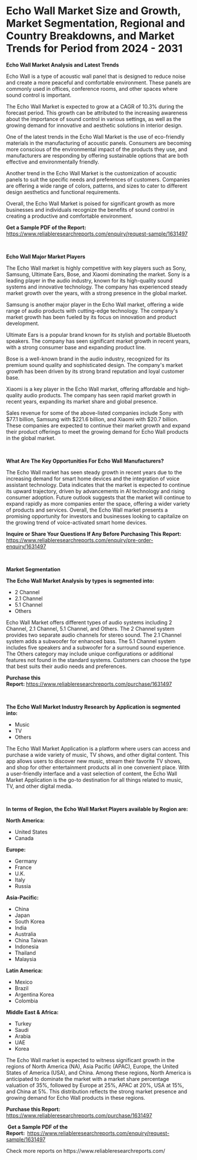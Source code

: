 <p><h1>Echo Wall Market Size and Growth, Market Segmentation, Regional and Country Breakdowns, and Market Trends for Period from 2024 -  2031</h1></p><p><strong>Echo Wall Market Analysis and Latest Trends</strong></p>
<p><p>Echo Wall is a type of acoustic wall panel that is designed to reduce noise and create a more peaceful and comfortable environment. These panels are commonly used in offices, conference rooms, and other spaces where sound control is important.</p><p>The Echo Wall Market is expected to grow at a CAGR of 10.3% during the forecast period. This growth can be attributed to the increasing awareness about the importance of sound control in various settings, as well as the growing demand for innovative and aesthetic solutions in interior design.</p><p>One of the latest trends in the Echo Wall Market is the use of eco-friendly materials in the manufacturing of acoustic panels. Consumers are becoming more conscious of the environmental impact of the products they use, and manufacturers are responding by offering sustainable options that are both effective and environmentally friendly.</p><p>Another trend in the Echo Wall Market is the customization of acoustic panels to suit the specific needs and preferences of customers. Companies are offering a wide range of colors, patterns, and sizes to cater to different design aesthetics and functional requirements.</p><p>Overall, the Echo Wall Market is poised for significant growth as more businesses and individuals recognize the benefits of sound control in creating a productive and comfortable environment.</p></p>
<p><strong>Get a Sample PDF of the Report:&nbsp;</strong> <a href="https://www.reliableresearchreports.com/enquiry/request-sample/1631497">https://www.reliableresearchreports.com/enquiry/request-sample/1631497</a></p>
<p>&nbsp;</p>
<p><strong>Echo Wall Major Market Players</strong></p>
<p><p>The Echo Wall market is highly competitive with key players such as Sony, Samsung, Ultimate Ears, Bose, and Xiaomi dominating the market. Sony is a leading player in the audio industry, known for its high-quality sound systems and innovative technology. The company has experienced steady market growth over the years, with a strong presence in the global market.</p><p>Samsung is another major player in the Echo Wall market, offering a wide range of audio products with cutting-edge technology. The company's market growth has been fueled by its focus on innovation and product development.</p><p>Ultimate Ears is a popular brand known for its stylish and portable Bluetooth speakers. The company has seen significant market growth in recent years, with a strong consumer base and expanding product line.</p><p>Bose is a well-known brand in the audio industry, recognized for its premium sound quality and sophisticated design. The company's market growth has been driven by its strong brand reputation and loyal customer base.</p><p>Xiaomi is a key player in the Echo Wall market, offering affordable and high-quality audio products. The company has seen rapid market growth in recent years, expanding its market share and global presence.</p><p>Sales revenue for some of the above-listed companies include Sony with $77.1 billion, Samsung with $221.6 billion, and Xiaomi with $20.7 billion. These companies are expected to continue their market growth and expand their product offerings to meet the growing demand for Echo Wall products in the global market.</p></p>
<p>&nbsp;</p>
<p><strong>What Are The Key Opportunities For Echo Wall Manufacturers?</strong></p>
<p><p>The Echo Wall market has seen steady growth in recent years due to the increasing demand for smart home devices and the integration of voice assistant technology. Data indicates that the market is expected to continue its upward trajectory, driven by advancements in AI technology and rising consumer adoption. Future outlook suggests that the market will continue to expand rapidly as more companies enter the space, offering a wider variety of products and services. Overall, the Echo Wall market presents a promising opportunity for investors and businesses looking to capitalize on the growing trend of voice-activated smart home devices.</p></p>
<p><strong>Inquire or Share Your Questions If Any Before Purchasing This Report:</strong> <a href="https://www.reliableresearchreports.com/enquiry/pre-order-enquiry/1631497">https://www.reliableresearchreports.com/enquiry/pre-order-enquiry/1631497</a></p>
<p>&nbsp;</p>
<p><strong>Market Segmentation</strong></p>
<p><strong>The Echo Wall Market Analysis by types is segmented into:</strong></p>
<p><ul><li>2 Channel</li><li>2.1 Channel</li><li>5.1 Channel</li><li>Others</li></ul></p>
<p><p>Echo Wall Market offers different types of audio systems including 2 Channel, 2.1 Channel, 5.1 Channel, and Others. The 2 Channel system provides two separate audio channels for stereo sound. The 2.1 Channel system adds a subwoofer for enhanced bass. The 5.1 Channel system includes five speakers and a subwoofer for a surround sound experience. The Others category may include unique configurations or additional features not found in the standard systems. Customers can choose the type that best suits their audio needs and preferences.</p></p>
<p><strong>Purchase this Report:&nbsp;</strong><a href="https://www.reliableresearchreports.com/purchase/1631497">https://www.reliableresearchreports.com/purchase/1631497</a></p>
<p>&nbsp;</p>
<p><strong>The Echo Wall Market Industry Research by Application is segmented into:</strong></p>
<p><ul><li>Music</li><li>TV</li><li>Others</li></ul></p>
<p><p>The Echo Wall Market Application is a platform where users can access and purchase a wide variety of music, TV shows, and other digital content. This app allows users to discover new music, stream their favorite TV shows, and shop for other entertainment products all in one convenient place. With a user-friendly interface and a vast selection of content, the Echo Wall Market Application is the go-to destination for all things related to music, TV, and other digital media.</p></p>
<p>&nbsp;</p>
<p><strong>In terms of Region, the Echo Wall Market Players available by Region are:</strong></p>
<p>
    <p> <strong> North America: </strong>
        <ul>
            <li>United States</li>
            <li>Canada</li>
        </ul>
        </p> 
    <p> <strong> Europe: </strong>
        <ul>
            <li>Germany</li>
            <li>France</li>
            <li>U.K.</li>
            <li>Italy</li>
            <li>Russia</li>
        </ul>
        </p> 
    <p> <strong> Asia-Pacific: </strong>
        <ul>
            <li>China</li>
            <li>Japan</li>
            <li>South Korea</li>
            <li>India</li>
            <li>Australia</li>
            <li>China Taiwan</li>
            <li>Indonesia</li>
            <li>Thailand</li>
            <li>Malaysia</li>
        </ul>
        </p> 
    <p> <strong> Latin America: </strong>
        <ul>
            <li>Mexico</li>
            <li>Brazil</li>
            <li>Argentina Korea</li>
            <li>Colombia</li>
        </ul>
        </p> 
    <p> <strong> Middle East & Africa: </strong>
        <ul>
            <li>Turkey</li>
            <li>Saudi</li>
            <li>Arabia</li>
            <li>UAE</li>
            <li>Korea</li>
        </ul>
    </p>
    </p>
<p><p>The Echo Wall market is expected to witness significant growth in the regions of North America (NA), Asia Pacific (APAC), Europe, the United States of America (USA), and China. Among these regions, North America is anticipated to dominate the market with a market share percentage valuation of 35%, followed by Europe at 25%, APAC at 20%, USA at 15%, and China at 5%. This distribution reflects the strong market presence and growing demand for Echo Wall products in these regions.</p></p>
<p><strong>Purchase this Report: </strong><a href="https://www.reliableresearchreports.com/purchase/1631497">https://www.reliableresearchreports.com/purchase/1631497</a></p>
<p>&nbsp;<strong>Get a Sample PDF of the Report:&nbsp;&nbsp;</strong><a href="https://www.reliableresearchreports.com/enquiry/request-sample/1631497">https://www.reliableresearchreports.com/enquiry/request-sample/1631497</a></p>
<p><strong></strong></p>
<p>Check more reports on https://www.reliableresearchreports.com/</p>